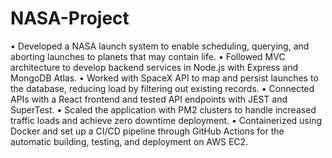 # NASA-Project
• Developed a NASA launch system to enable scheduling, querying, and aborting launches to planets that may contain life.
• Followed MVC architecture to develop backend services in Node.js with Express and MongoDB Atlas.
• Worked with SpaceX API to map and persist launches to the database, reducing load by filtering out existing records.
• Connected APIs with a React frontend and tested API endpoints with JEST and SuperTest.
• Scaled the application with PM2 clusters to handle increased traffic loads and achieve zero downtime deployment.
• Containerized using Docker and set up a CI/CD pipeline through GitHub Actions for the automatic building, testing,
and deployment on AWS EC2.
